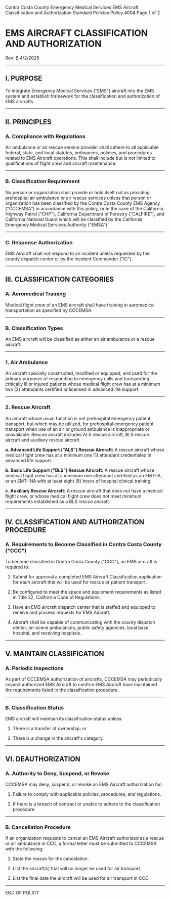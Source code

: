 Contra Costa County Emergency Medical Services
EMS Aircraft Classification and Authorization
Standard Policies
Policy 4004
Page 1 of 2

# EMS AIRCRAFT CLASSIFICATION AND AUTHORIZATION

Rev: B
4/2/2025

---

## I. PURPOSE

To integrate Emergency Medical Services ("EMS") aircraft into the EMS system and establish framework for the classification and authorization of EMS aircrafts.

---

## II. PRINCIPLES

### A. Compliance with Regulations

Air ambulance or air rescue service provider shall adhere to all applicable federal, state, and local statutes, ordinances, policies, and procedures related to EMS Aircraft operations. This shall include but is not limited to qualifications of flight crew and aircraft maintenance.

---

### B. Classification Requirement

No person or organization shall provide or hold itself out as providing prehospital air ambulance or air rescue services unless that person or organization has been classified by the Contra Costa County EMS Agency ("CCCEMSA") in accordance with this policy, or in the case of the California Highway Patrol ("CHP"), California Department of Forestry ("CALFIRE"), and California National Guard which will be classified by the California Emergency Medical Services Authority ("EMSA").

---

### C. Response Authorization

EMS Aircraft shall not respond to an incident unless requested by the county dispatch center or by the Incident Commander ("IC").

---

## III. CLASSIFICATION CATEGORIES

### A. Aeromedical Training

Medical flight crew of an EMS aircraft shall have training in aeromedical transportation as specified by CCCEMSA.

---

### B. Classification Types

An EMS aircraft will be classified as either an air ambulance or a rescue aircraft:

---

### 1. Air Ambulance

An aircraft specially constructed, modified or equipped, and used for the primary purposes of responding to emergency calls and transporting critically ill or injured patients whose medical flight crew has at a minimum two (2) attendants certified or licensed in advanced life support.

---

### 2. Rescue Aircraft

An aircraft whose usual function is not prehospital emergency patient transport, but which may be utilized, for prehospital emergency patient transport when use of an air or ground ambulance is inappropriate or unavailable. Rescue aircraft includes ALS rescue aircraft, BLS rescue aircraft and auxiliary rescue aircraft.

**a. Advanced Life Support ("ALS") Rescue Aircraft:** A rescue aircraft whose medical flight crew has at a minimum one (1) attendant credentialed in advanced life support.

**b. Basic Life Support ("BLS") Rescue Aircraft:** A rescue aircraft whose medical flight crew has at a minimum one attendant certified as an EMT-IA, or an EMT-INA with at least eight (8) hours of hospital clinical training.

**c. Auxiliary Rescue Aircraft:** A rescue aircraft that does not have a medical flight crew, or whose medical flight crew does not meet minimum requirements established as a BLS rescue aircraft.

---

## IV. CLASSIFICATION AND AUTHORIZATION PROCEDURE

### A. Requirements to Become Classified in Contra Costa County ("CCC")

To become classified in Contra Costa County ("CCC"), an EMS aircraft is required to:

1. Submit for approval a completed EMS Aircraft Classification application for each aircraft that will be used for rescue or patient transport.

2. Be configured to meet the space and equipment requirements as listed in Title 22, California Code of Regulations.

3. Have an EMS aircraft dispatch center that is staffed and equipped to receive and process requests for EMS Aircraft.

4. Aircraft shall be capable of communicating with the county dispatch center, on-scene ambulances, public safety agencies, local base hospital, and receiving hospitals.

---

## V. MAINTAIN CLASSIFICATION

### A. Periodic Inspections

As part of CCCEMSA authorization of aircrafts, CCCEMSA may periodically inspect authorized EMS Aircraft to confirm EMS Aircraft have maintained the requirements listed in the classification procedure.

---

### B. Classification Status

EMS aircraft will maintain its classification status unless:

1. There is a transfer of ownership; or

2. There is a change in the aircraft's category.

---

## VI. DEAUTHORIZATION

### A. Authority to Deny, Suspend, or Revoke

CCCEMSA may deny, suspend, or revoke an EMS Aircraft authorization for:

1. Failure to comply with applicable policies, procedures, and regulations.

2. If there is a breach of contract or unable to adhere to the classification procedure.

---

### B. Cancellation Procedure

If an organization requests to cancel an EMS Aircraft authorized as a rescue or air ambulance in CCC, a formal letter must be submitted to CCCEMSA with the following:

1. State the reason for the cancelation.

2. List the aircraft(s) that will no longer be used for air transport.

3. List the final date the aircraft will be used for air transport in CCC.

---

END OF POLICY

